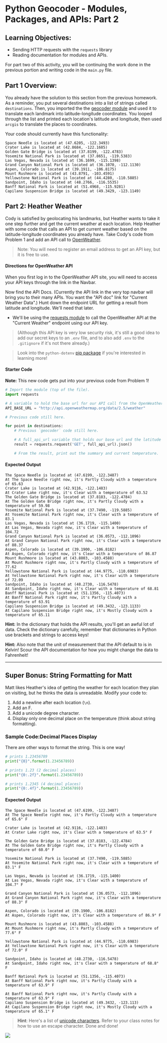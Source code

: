 # Python Geocoder - Modules, Packages, and APIs: Part 2

## Learning Objectives: 
- Sending HTTP requests with the `requests` library
- Reading documentation for modules and APIs.

For part two of this activity, you will be continuing the work done in the previous portion and writing code in the `main.py` file.

## Part 1 Overview:

You already have the solution to this section from the previous homework. As a reminder, you put several destinations into a list of strings called `destinations`. Then, you imported the the [geocoder module](https://geocoder.readthedocs.io/providers/ArcGIS.html#geocoding) and used it to translate each landmark into latitude-longitude coordinates. You looped through the list and printed each location's latitude and longitude, then used `arcgis` to translate the places to coordinates.

Your code should currently have this functionality:

```
Space Needle is located at (47.6205, -122.3493)
Crater Lake is located at (42.8684, -122.1685)
Golden Gate Bridge is located at (37.8199, -122.4783)
Yosemite National Park is located at (37.8651, -119.5383)
Las Vegas, Nevada is located at (36.1699, -115.1398)
Grand Canyon National Park is located at (36.1070, -112.1130)
Aspen, Colorado is located at (39.1911, -106.8175)
Mount Rushmore is located at (43.8791, -103.4591)
Yellowstone National Park is located at (44.4280, -110.5885)
Sandpoint, Idaho is located at (48.2766, -116.5535)
Banff National Park is located at (51.4968, -115.9281)
Capilano Suspension Bridge is located at (49.3429, -123.1149)
```

## Part 2: Heather Weather

Cody is satisfied by geolocating his landmarks, but Heather wants to take it one step further and get the current weather at each location. Help Heather with some code that calls an API to get current weather based on the latitude-longitude coordinates you already have. Take Cody's code from Problem 1 and add an API call to [OpenWeather](https://home.openweathermap.org/users/sign_up).

> Note: You will need to register an email address to get an API key, but it is free to use.

#### Directions for OpenWeather API

When you first log in to the OpenWeather API site, you will need to access your API keys through the link in the Navbar.

Now find the API Docs. (Currently the API link in the very top navbar will bring you to their many APIs. You want the "API doc" link for "Current Weather Data".) Hunt down the endpoint URL for getting a result from latitude and longitude. We'll need that later.

- We'll be using the [requests module](http://docs.python-requests.org/en/master/api/#module-requests) to call the OpenWeather API at the "Current Weather" endpoint using our API key. 

> (Although this API key is very low security risk, it's still a good idea to add our secret keys to an `.env` file, and to also add `.env` to the `.gitignore` if it's not there already.)

> Look into the `python-dotenv` [pip package](https://pypi.org/project/python-dotenv/) if you're interested in learning more!

#### Starter Code

**Note:** This new code gets put into your previous code from Problem 1!

```python
# Import the module (top of the file).
import requests

# A variable to hold the base url for our API call from the OpenWeather docs.
API_BASE_URL = "http://api.openweathermap.org/data/2.5/weather"

# Previous code still here.

for point in destinations:
    # Previous `geocoder` code still here.

    # A full_api_url variable that holds our base url and the latitude and longitudes and api key. Check the docs again for the format (and don't forget the ?).
    result = requests.request('GET', full_api_url).json()

    # From the result, print out the summary and current temperature.
```

#### Expected Output

```
The Space Needle is located at (47.6199, -122.3487)
At The Space Needle right now, it's Partly Cloudy with a temperature of 65.63
Crater Lake is located at (42.9116, -122.1483)
At Crater Lake right now, it's Clear with a temperature of 63.52
The Golden Gate Bridge is located at (37.8183, -122.4784)
At The Golden Gate Bridge right now, it's Partly Cloudy with a temperature of 59.98
Yosemite National Park is located at (37.7490, -119.5885)
At Yosemite National Park right now, it's Clear with a temperature of 83.1
Las Vegas, Nevada is located at (36.1719, -115.1400)
At Las Vegas, Nevada right now, it's Clear with a temperature of 104.72
Grand Canyon National Park is located at (36.0573, -112.1096)
At Grand Canyon National Park right now, it's Clear with a temperature of 88.37
Aspen, Colorado is located at (39.1900, -106.8182)
At Aspen, Colorado right now, it's Clear with a temperature of 86.87
Mount Rushmore is located at (43.8803, -103.4588)
At Mount Rushmore right now, it's Partly Cloudy with a temperature of 77.62
Yellowstone National Park is located at (44.9775, -110.6983)
At Yellowstone National Park right now, it's Clear with a temperature of 72.09
Sandpoint, Idaho is located at (48.2730, -116.5478)
At Sandpoint, Idaho right now, it's Clear with a temperature of 68.81
Banff National Park is located at (51.1356, -115.4073)
At Banff National Park right now, it's Partly Cloudy with a temperature of 63.91
Capilano Suspension Bridge is located at (49.3432, -123.1133)
At Capilano Suspension Bridge right now, it's Mostly Cloudy with a temperature of 65.11
```

**Hint:** In the dictionary that holds the API results, you'll get an awful lot of data. Check the dictionary carefully, remember that dictionaries in Python use brackets and strings to access keys! 

**Hint:** Also note that the unit of measurement that the API default to is in Kelvin! Scour the API documentation for how you might change the data to Fahrenheit!

---

## Super Bonus: String Formatting for Matt

Matt likes Heather's idea of getting the weather for each location they plan on visiting, but he thinks the data is unreadable. Modify your code to:

1. Add a newline after each location (`\n`).
2. Add an F.
3. Add a unicode degree character.
4. Display only one decimal place on the temperature (think about string formatting).

### Sample Code:Decimal Places Display

There are other ways to format the string. This is one way!

```python
# prints 1.23456789
print("{0}".format(1.23456789))

# prints 1.23 (2 decimal places)
print("{0:.2f}".format(1.23456789))

# prints 1.2345 (4 decimal places)
print("{0:.4f}".format(1.23456789))
```

#### Expected Output

```
The Space Needle is located at (47.6199, -122.3487)
At The Space Needle right now, it's Partly Cloudy with a temperature of 65.6° F

Crater Lake is located at (42.9116, -122.1483)
At Crater Lake right now, it's Clear with a temperature of 63.5° F

The Golden Gate Bridge is located at (37.8183, -122.4784)
At The Golden Gate Bridge right now, it's Partly Cloudy with a temperature of 60.0° F

Yosemite National Park is located at (37.7490, -119.5885)
At Yosemite National Park right now, it's Clear with a temperature of 83.1° F

Las Vegas, Nevada is located at (36.1719, -115.1400)
At Las Vegas, Nevada right now, it's Clear with a temperature of 104.7° F

Grand Canyon National Park is located at (36.0573, -112.1096)
At Grand Canyon National Park right now, it's Clear with a temperature of 88.3° F

Aspen, Colorado is located at (39.1900, -106.8182)
At Aspen, Colorado right now, it's Clear with a temperature of 86.9° F

Mount Rushmore is located at (43.8803, -103.4588)
At Mount Rushmore right now, it's Partly Cloudy with a temperature of 77.6° F

Yellowstone National Park is located at (44.9775, -110.6983)
At Yellowstone National Park right now, it's Clear with a temperature of 72.0° F

Sandpoint, Idaho is located at (48.2730, -116.5478)
At Sandpoint, Idaho right now, it's Clear with a temperature of 68.8° F

Banff National Park is located at (51.1356, -115.4073)
At Banff National Park right now, it's Partly Cloudy with a temperature of 63.9° F

At Banff National Park right now, it's Partly Cloudy with a temperature of 63.9° F
Capilano Suspension Bridge is located at (49.3432, -123.113)
At Capilano Suspension Bridge right now, it's Mostly Cloudy with a temperature of 65.1° F
```

> **Hint**: Here's a list of [unicode characters](https://en.wikipedia.org/wiki/List_of_Unicode_characters). Refer to your class notes for how to use an escape character. Done and done!

![](https://media.giphy.com/media/PqwqtOLfG19Ti/giphy.gif)
